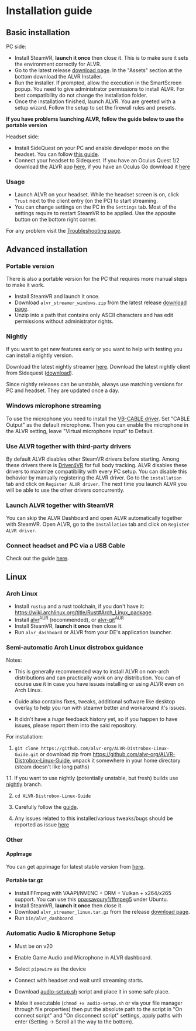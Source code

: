 # Installation guide

## Basic installation

PC side:

* Install SteamVR, **launch it once** then close it. This is to make sure it sets the environment correctly for ALVR.
* Go to the latest release [download page](https://github.com/alvr-org/ALVR/releases/latest). In the "Assets" section at the bottom download the ALVR Installer.
* Run the installer. If prompted, allow the execution in the SmartScreen popup. You need to give administrator permissions to install ALVR. For best compatibility do not change the installation folder.
* Once the installation finished, launch ALVR. You are greeted with a setup wizard. Follow the setup to set the firewall rules and presets.

**If you have problems launching ALVR, follow the guide below to use the portable version**

Headset side:

* Install SideQuest on your PC and enable developer mode on the headset. You can follow [this guide](https://sidequestvr.com/setup-howto).
* Connect your headset to Sidequest. If you have an Oculus Quest 1/2 download the ALVR app [here](https://sidequestvr.com/app/9), if you have an Oculus Go download it [here](https://sidequestvr.com/app/2658)

### Usage

* Launch ALVR on your headset. While the headset screen is on, click `Trust` next to the client entry (on the PC) to start streaming.
* You can change settings on the PC in the `Settings` tab. Most of the settings require to restart SteamVR to be applied. Use the apposite button on the bottom right corner.

For any problem visit the [Troubleshooting page](https://github.com/alvr-org/ALVR/wiki/Troubleshooting).

## Advanced installation

### Portable version

There is also a portable version for the PC that requires more manual steps to make it work.

* Install SteamVR and launch it once.
* Download `alvr_streamer_windows.zip` from the latest release [download page](https://github.com/alvr-org/ALVR/releases/latest).
* Unzip into a path that contains only ASCII characters and has edit permissions without administrator rights.

### Nightly

If you want to get new features early or you want to help with testing you can install a nightly version.

Download the latest nightly streamer [here](https://github.com/alvr-org/ALVR-nightly/releases/latest). Download the latest nightly client from Sidequest ([download](https://sidequestvr.com/app/2281)).

Since nightly releases can be unstable, always use matching versions for PC and headset. They are updated once a day.

### Windows microphone streaming

To use the microphone you need to install the [VB-CABLE driver](https://vb-audio.com/Cable/). Set "CABLE Output" as the default microphone. Then you can enable the microphone in the ALVR setting, leave "Virtual microphone input" to Default.

### Use ALVR together with third-party drivers

By default ALVR disables other SteamVR drivers before starting. Among these drivers there is [Driver4VR](https://www.driver4vr.com/) for full body tracking. ALVR disables these drivers to maximize compatibility with every PC setup. You can disable this behavior by manually registering the ALVR driver. Go to the `installation` tab and click on `Register ALVR driver`. The next time you launch ALVR you will be able to use the other drivers concurrently.

### Launch ALVR together with SteamVR

You can skip the ALVR Dashboard and open ALVR automatically together with SteamVR. Open ALVR, go to the `Installation` tab and click on `Register ALVR driver`.

### Connect headset and PC via a USB Cable

Check out the guide [here](https://github.com/alvr-org/ALVR/wiki/Using-ALVR-through-a-USB-connection).

## Linux

### Arch Linux

* Install `rustup` and a rust toolchain, if you don't have it: <https://wiki.archlinux.org/title/Rust#Arch_Linux_package>.
* Install [alvr](https://aur.archlinux.org/packages/alvr)<sup>AUR</sup> (recommended), or [alvr-git](https://aur.archlinux.org/packages/alvr-git)<sup>AUR</sup>
* Install SteamVR, **launch it once** then close it.
* Run `alvr_dashboard` or ALVR from your DE's application launcher.

### Semi-automatic Arch Linux distrobox guidance

Notes:

* This is generally recommended way to install ALVR on non-arch distributions and can practically work on any distribution. You can of course use it in case you have issues installing or using ALVR even on Arch Linux.

* Guide also contains fixes, tweaks, additional software like desktop overlay to help you run with steamvr better and workaround it's issues.

* It didn't have a *huge* feedback history yet, so if you happen to have issues, please report them into the said repository.

For installation:

1. `git clone https://github.com/alvr-org/ALVR-Distrobox-Linux-Guide.git` or download zip from https://github.com/alvr-org/ALVR-Distrobox-Linux-Guide, unpack it
somewhere in your home directory (steam doesn't like long paths)

1.1. If you want to use nightly (potentially unstable, but fresh) builds use [nightly](https://github.com/alvr-org/ALVR-Distrobox-Linux-Guide/tree/nightly) branch.

2. `cd ALVR-Distrobox-Linux-Guide`

3. Carefully follow the [guide](ALVR-in-distrobox.md).

4. Any issues related to this installer/various tweaks/bugs should be reported as issue [here](https://github.com/alvr-org/ALVR-Distrobox-Linux-Guide/issues)

### Other

#### AppImage
You can get appimage for latest stable version from [here](https://github.com/alvr-org/ALVR/releases/latest).

#### Portable tar.gz

* Install FFmpeg with VAAPI/NVENC + DRM + Vulkan + x264/x265 support. You can use this [ppa:savoury1/ffmpeg5](https://launchpad.net/~savoury1/+archive/ubuntu/ffmpeg5) under Ubuntu.
* Install SteamVR, **launch it once** then close it.
* Download `alvr_streamer_linux.tar.gz` from the release [download page](https://github.com/alvr-org/ALVR/releases/latest).
* Run `bin/alvr_dashboard`

### Automatic Audio & Microphone Setup

* Must be on v20

* Enable Game Audio and Microphone in ALVR dashboard.

* Select `pipewire` as the device 

* Connect with headset and wait until streaming starts.

* Download [audio-setup.sh](https://github.com/alvr-org/ALVR-Distrobox-Linux-Guide/blob/main/audio-setup.sh) 
  script and place it in some safe place.
  
* Make it executable (`chmod +x audio-setup.sh` or via your file manager through file properties) then put the
  absolute path to the script in "On connect script" and "On disconnect script" settings, apply paths with enter
  (Setting -> Scroll all the way to the bottom).
